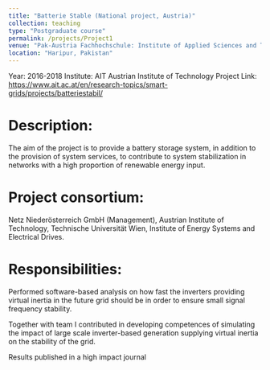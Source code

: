```yaml
---
title: "Batterie Stable (National project, Austria)"
collection: teaching
type: "Postgraduate course"
permalink: /projects/Project1
venue: "Pak-Austria Fachhochschule: Institute of Applied Sciences and Technology, Sino-Pak Center for Artificial Intelligence"
location: "Haripur, Pakistan"
---
```


Year: 2016-2018
Institute:  AIT Austrian Institute of Technology 
Project Link: https://www.ait.ac.at/en/research-topics/smart-grids/projects/batteriestabil/

Description:
======
The aim of the project is to provide a battery storage system, in addition to the provision of system services, to contribute to system stabilization in networks with a high proportion of renewable energy input.

Project consortium:
======
Netz Niederösterreich GmbH (Management), Austrian Institute of Technology, Technische Universität Wien, Institute of Energy Systems and Electrical Drives.

Responsibilities:
======
Performed software-based analysis on how fast the inverters providing virtual inertia in the future grid should be in order to ensure small signal frequency stability.

Together with team I contributed in developing competences of simulating the impact of large scale inverter-based generation supplying virtual inertia on the stability of the grid.

Results published in a high impact journal 